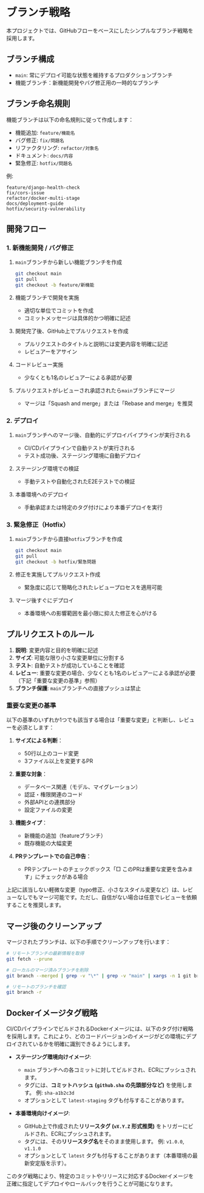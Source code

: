 # ブランチ戦略

本プロジェクトでは、GitHubフローをベースにしたシンプルなブランチ戦略を採用します。

## ブランチ構成

- `main`: 常にデプロイ可能な状態を維持するプロダクションブランチ
- 機能ブランチ：新機能開発やバグ修正用の一時的なブランチ

## ブランチ命名規則

機能ブランチは以下の命名規則に従って作成します：

- 機能追加: `feature/機能名`
- バグ修正: `fix/問題名`
- リファクタリング: `refactor/対象名`
- ドキュメント: `docs/内容`
- 緊急修正: `hotfix/問題名`

例:
```
feature/django-health-check
fix/cors-issue
refactor/docker-multi-stage
docs/deployment-guide
hotfix/security-vulnerability
```

## 開発フロー

### 1. 新機能開発 / バグ修正

1. `main`ブランチから新しい機能ブランチを作成
   ```bash
   git checkout main
   git pull
   git checkout -b feature/新機能
   ```

2. 機能ブランチで開発を実施
   - 適切な単位でコミットを作成
   - コミットメッセージは具体的かつ明確に記述

3. 開発完了後、GitHub上でプルリクエストを作成
   - プルリクエストのタイトルと説明には変更内容を明確に記述
   - レビュアーをアサイン

4. コードレビュー実施
   - 少なくとも1名のレビュアーによる承認が必要

5. プルリクエストがレビューされ承認されたら`main`ブランチにマージ
   - マージは「Squash and merge」または「Rebase and merge」を推奨

### 2. デプロイ

1. `main`ブランチへのマージ後、自動的にデプロイパイプラインが実行される
   - CI/CDパイプラインで自動テストが実行される
   - テスト成功後、ステージング環境に自動デプロイ

2. ステージング環境での検証
   - 手動テストや自動化されたE2Eテストでの検証

3. 本番環境へのデプロイ
   - 手動承認または特定のタグ付けにより本番デプロイを実行

### 3. 緊急修正（Hotfix）

1. `main`ブランチから直接`hotfix`ブランチを作成
   ```bash
   git checkout main
   git pull
   git checkout -b hotfix/緊急問題
   ```

2. 修正を実施してプルリクエスト作成
   - 緊急度に応じて簡略化されたレビュープロセスを適用可能

3. マージ後すぐにデプロイ
   - 本番環境への影響範囲を最小限に抑えた修正を心がける

## プルリクエストのルール

1. **説明**: 変更内容と目的を明確に記述
2. **サイズ**: 可能な限り小さな変更単位に分割する
3. **テスト**: 自動テストが成功していることを確認
4. **レビュー**: 重要な変更の場合、少なくとも1名のレビュアーによる承認が必要（下記「重要な変更の基準」参照）
5. **ブランチ保護**: `main`ブランチへの直接プッシュは禁止

### 重要な変更の基準

以下の基準のいずれか1つでも該当する場合は「重要な変更」と判断し、レビューを必須とします：

1. **サイズによる判断**：
   - 50行以上のコード変更
   - 3ファイル以上を変更するPR

2. **重要な対象**：
   - データベース関連（モデル、マイグレーション）
   - 認証・権限関連のコード
   - 外部APIとの連携部分
   - 設定ファイルの変更

3. **機能タイプ**：
   - 新機能の追加（featureブランチ）
   - 既存機能の大幅変更

4. **PRテンプレートでの自己申告**：
   - PRテンプレートのチェックボックス「□ このPRは重要な変更を含みます」にチェックがある場合

上記に該当しない軽微な変更（typo修正、小さなスタイル変更など）は、レビューなしでもマージ可能です。ただし、自信がない場合は任意でレビューを依頼することを推奨します。

## マージ後のクリーンアップ

マージされたブランチは、以下の手順でクリーンアップを行います：

```bash
# リモートブランチの最新情報を取得
git fetch --prune

# ローカルのマージ済みブランチを削除
git branch --merged | grep -v "\*" | grep -v "main" | xargs -n 1 git branch -d

# リモートのブランチを確認
git branch -r
```

## Dockerイメージタグ戦略

CI/CDパイプラインでビルドされるDockerイメージには、以下のタグ付け戦略を採用します。これにより、どのコードバージョンのイメージがどの環境にデプロイされているかを明確に識別できるようにします。

- **ステージング環境向けイメージ**:
  - `main` ブランチへの各コミットに対してビルドされ、ECRにプッシュされます。
  - タグには、**コミットハッシュ (`github.sha` の先頭部分など)** を使用します。
    例: `sha-a1b2c3d`
  - オプションとして `latest-staging` タグも付与することがあります。

- **本番環境向けイメージ**:
  - GitHub上で作成された**リリースタグ (`vX.Y.Z` 形式推奨)** をトリガーにビルドされ、ECRにプッシュされます。
  - タグには、その**リリースタグ名**をそのまま使用します。
    例: `v1.0.0`, `v1.1.0`
  - オプションとして `latest` タグも付与することがあります（本番環境の最新安定版を示す）。

このタグ戦略により、特定のコミットやリリースに対応するDockerイメージを正確に指定してデプロイやロールバックを行うことが可能になります。 